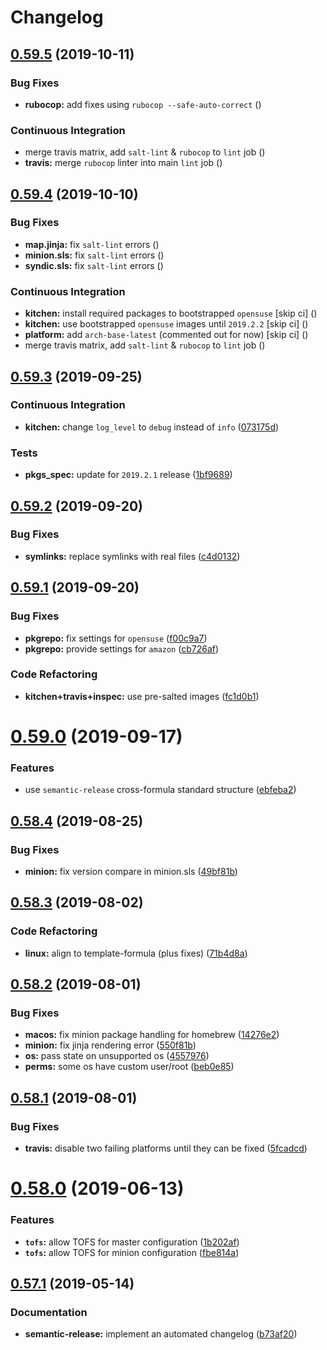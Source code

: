 # Changelog

## [0.59.5](https://github.com/saltstack-formulas/salt-formula/compare/v0.59.4...v0.59.5) (2019-10-11)


### Bug Fixes

* **rubocop:** add fixes using `rubocop --safe-auto-correct` ([](https://github.com/saltstack-formulas/salt-formula/commit/62f82a4))


### Continuous Integration

* merge travis matrix, add `salt-lint` & `rubocop` to `lint` job ([](https://github.com/saltstack-formulas/salt-formula/commit/64c6ba9))
* **travis:** merge `rubocop` linter into main `lint` job ([](https://github.com/saltstack-formulas/salt-formula/commit/4ea85e8))

## [0.59.4](https://github.com/saltstack-formulas/salt-formula/compare/v0.59.3...v0.59.4) (2019-10-10)


### Bug Fixes

* **map.jinja:** fix `salt-lint` errors ([](https://github.com/saltstack-formulas/salt-formula/commit/5b348eb))
* **minion.sls:** fix `salt-lint` errors ([](https://github.com/saltstack-formulas/salt-formula/commit/3e63977))
* **syndic.sls:** fix `salt-lint` errors ([](https://github.com/saltstack-formulas/salt-formula/commit/ef4ad1e))


### Continuous Integration

* **kitchen:** install required packages to bootstrapped `opensuse` [skip ci] ([](https://github.com/saltstack-formulas/salt-formula/commit/8cc5952))
* **kitchen:** use bootstrapped `opensuse` images until `2019.2.2` [skip ci] ([](https://github.com/saltstack-formulas/salt-formula/commit/0c5eb7e))
* **platform:** add `arch-base-latest` (commented out for now) [skip ci] ([](https://github.com/saltstack-formulas/salt-formula/commit/8f36788))
* merge travis matrix, add `salt-lint` & `rubocop` to `lint` job ([](https://github.com/saltstack-formulas/salt-formula/commit/e815eaa))

## [0.59.3](https://github.com/saltstack-formulas/salt-formula/compare/v0.59.2...v0.59.3) (2019-09-25)


### Continuous Integration

* **kitchen:** change `log_level` to `debug` instead of `info` ([073175d](https://github.com/saltstack-formulas/salt-formula/commit/073175d))


### Tests

* **pkgs_spec:** update for `2019.2.1` release ([1bf9689](https://github.com/saltstack-formulas/salt-formula/commit/1bf9689))

## [0.59.2](https://github.com/saltstack-formulas/salt-formula/compare/v0.59.1...v0.59.2) (2019-09-20)


### Bug Fixes

* **symlinks:** replace symlinks with real files ([c4d0132](https://github.com/saltstack-formulas/salt-formula/commit/c4d0132))

## [0.59.1](https://github.com/saltstack-formulas/salt-formula/compare/v0.59.0...v0.59.1) (2019-09-20)


### Bug Fixes

* **pkgrepo:** fix settings for `opensuse` ([f00c9a7](https://github.com/saltstack-formulas/salt-formula/commit/f00c9a7))
* **pkgrepo:** provide settings for `amazon` ([cb726af](https://github.com/saltstack-formulas/salt-formula/commit/cb726af))


### Code Refactoring

* **kitchen+travis+inspec:** use pre-salted images ([fc1d0b1](https://github.com/saltstack-formulas/salt-formula/commit/fc1d0b1))

# [0.59.0](https://github.com/saltstack-formulas/salt-formula/compare/v0.58.4...v0.59.0) (2019-09-17)


### Features

* use `semantic-release` cross-formula standard structure ([ebfeba2](https://github.com/saltstack-formulas/salt-formula/commit/ebfeba2))

## [0.58.4](https://github.com/saltstack-formulas/salt-formula/compare/v0.58.3...v0.58.4) (2019-08-25)


### Bug Fixes

* **minion:** fix version compare in minion.sls ([49bf81b](https://github.com/saltstack-formulas/salt-formula/commit/49bf81b))

## [0.58.3](https://github.com/saltstack-formulas/salt-formula/compare/v0.58.2...v0.58.3) (2019-08-02)


### Code Refactoring

* **linux:** align to template-formula (plus fixes) ([71b4d8a](https://github.com/saltstack-formulas/salt-formula/commit/71b4d8a))

## [0.58.2](https://github.com/saltstack-formulas/salt-formula/compare/v0.58.1...v0.58.2) (2019-08-01)


### Bug Fixes

* **macos:** fix minion package handling for homebrew ([14276e2](https://github.com/saltstack-formulas/salt-formula/commit/14276e2))
* **minion:** fix jinja rendering error ([550f81b](https://github.com/saltstack-formulas/salt-formula/commit/550f81b))
* **os:** pass state on unsupported os ([4557976](https://github.com/saltstack-formulas/salt-formula/commit/4557976))
* **perms:** some os have custom user/root ([beb0e85](https://github.com/saltstack-formulas/salt-formula/commit/beb0e85))

## [0.58.1](https://github.com/saltstack-formulas/salt-formula/compare/v0.58.0...v0.58.1) (2019-08-01)


### Bug Fixes

* **travis:** disable two failing platforms until they can be fixed ([5fcadcd](https://github.com/saltstack-formulas/salt-formula/commit/5fcadcd))

# [0.58.0](https://github.com/saltstack-formulas/salt-formula/compare/v0.57.1...v0.58.0) (2019-06-13)


### Features

* **`tofs`:** allow TOFS for master configuration ([1b202af](https://github.com/saltstack-formulas/salt-formula/commit/1b202af))
* **`tofs`:** allow TOFS for minion configuration ([fbe814a](https://github.com/saltstack-formulas/salt-formula/commit/fbe814a))

## [0.57.1](https://github.com/saltstack-formulas/salt-formula/compare/v0.57.0...v0.57.1) (2019-05-14)


### Documentation

* **semantic-release:** implement an automated changelog ([b73af20](https://github.com/saltstack-formulas/salt-formula/commit/b73af20))

